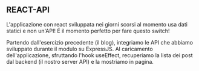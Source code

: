 ## REACT-API

L'applicazione con react sviluppata nei giorni scorsi al momento usa dati statici e non un'API! É il momento perfetto per fare questo switch!

Partendo dall'esercizio precedente (il blog), integriamo le API che abbiamo sviluppato durante il modulo su ExpressJS.
Al caricamento dell'applicazione, sfruttando l'hook useEffect, recuperiamo la lista dei post dal backend (il nostro server API) e la mostriamo in pagina.
